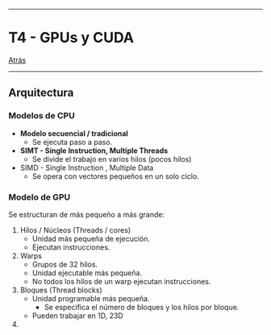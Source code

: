 
---
# T4 - GPUs y CUDA

[Atrás](../README.md)

---
## Arquitectura
### Modelos de CPU
- **Modelo secuencial / tradicional**
	- Se ejecuta paso a paso.
- **SIMT - Single Instruction, Multiple Threads**
	- Se divide el trabajo en varios hilos (pocos hilos)
- SIMD - Single Instruction , Multiple Data
	- Se opera con vectores pequeños en un solo ciclo.
### Modelo de GPU
Se estructuran de más pequeño a más grande:
1. Hilos / Núcleos (Threads / cores)
	- Unidad más pequeña de ejecución.
	- Ejecutan instrucciones.
2. Warps
	- Grupos de 32 hilos.
	- Unidad ejecutable más pequeña.
	- No todos los hilos de un warp ejecutan instrucciones.
3. Bloques (Thread blocks)
	- Unidad programable más pequeña.
		- Se especifica el número de bloques y los hilos por bloque.
	- Pueden trabajar en  1D, 23D
1. 
